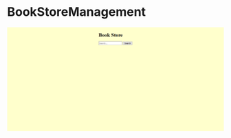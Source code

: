 # BookStoreManagement


![Alt text]( https://github.com/RAVURISREESAIHARIKRISHNA/BookStoreManagement/blob/master/Auxiliary%20Files/Screenshot-2018-1-31%20Book%20Store.png "index.html")
